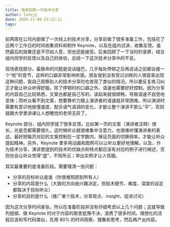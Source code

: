 ```yaml
---
title: 简单回顾一次技术分享
author: lsdsjy
date: 2020-11-09 23:22:11
tags:
---
```

前两周在公司内部做了一次线上的技术分享，分享前做了很多准备工作，包括花了近两个工作日的时间收集资料和制作 Keynote，以及在组内试讲、收集反馈。虽然最后的效果还是不尽如人意，但也还能接受。后来回顾了一下当时的录屏，结合组内同学的反馈以及自己的体验，总结一下这次技术分享中的不足。

<!-- more -->

现场表现部分，最致命的问题是说话磕巴，几乎每处停顿之后再说话之前都会接一个“呃”的音节，这样的口癖非常影响听感。朋友提到没有受过训练的人很容易出现这种问题，我自己观察别人的技术分享时也发现了类似的情况。所以要反复练习纠正才能让听众听得舒服。除了停顿时的口癖之外，语速也需要好好控制。因为分享的内容自己比较熟悉，文案也都是自己写的，读起来就很顺畅，导致语速不自觉地变快；而听众看不到文案，想要靠听力跟上演讲者的语速就非常困难。所以演讲时需要有意识地放慢速度，配合语气语调的变化，才能让整个演讲不那么“平”，否则就跟大学里讲课让人想睡觉的老师无异了。

Keynote 部分，组内同学提了很多反馈。比如某一页的文案（演讲者注释）很长，光是念都需要很久，这时候听众就很难集中注意力，也很难听懂演讲者的表述。最好把每页对应的文案控制在一定字数内，保证页面的切换频率，才能让听众提起精神。另外，Keynote 里多用动画和图例可以让听众更好地理解。以及，作为技术分享，演讲里提到的技术的优缺点和特点都应该有对应的例子进行阐述，否则也会让听众觉得“虚”，不知所云；举出实例才让人信服。

其实最重要的是准备阶段。需要理清一些问题：

* 分享的目标听众是谁（你很难照顾到所有人）
* 分享的内容是什么（大致的方向由兴趣决定，但技术细节、难度、深度的设定都取决于目标听众）
* 分享的目的是什么（推广某个技术，分享观点、insight，促进讨论）

因为这次分享时间紧张，所以在准备阶段并没有仔细考虑以上几个问题；这就导致列提纲、做 Keynote 时对于内容的取舍犹豫不决，浪费了很多时间。理想化的流程应该和写代码类似，先用 80% 的时间观察、搜集和思考，然后再产出内容。